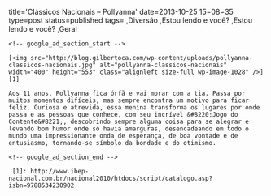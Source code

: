 title='Clássicos Nacionais &#8211; Pollyanna'
date=2013-10-25 15=08=35
type=post
status=published
tags=
,Diversão
,Estou lendo e você?
,Estou lendo e você?
,Geral
~~~~~~
<!-- google_ad_section_start -->

[<img src="http://blog.gilbertoca.com/wp-content/uploads/pollyanna-classicos-nacionais.jpg" alt="pollyanna-classicos-nacionais" width="400" height="553" class="alignleft size-full wp-image-1028" />][1] 

Aos 11 anos, Pollyanna fica órfã e vai morar com a tia. Passa por muitos momentos difíceis, mas sempre encontra um motivo para ficar feliz. Curiosa e atrevida, essa menina transforma os lugares por onde passa e as pessoas que conhece, com seu incrível &#8220;Jogo do Contente&#8221;, descobrindo sempre alguma coisa para se alegrar e levando bom humor onde só havia amarguras, desencadeando em todo o mundo uma impressionante onda de esperança, de boa vontade e de entusiasmo, tornando-se símbolo da bondade e do otimismo.

<!-- google_ad_section_end -->

 [1]: http://www.ibep-nacional.com.br/nacional2010/htdocs/script/catalogo.asp?isbn=9788534230902